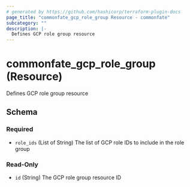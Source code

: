 ```yaml
---
# generated by https://github.com/hashicorp/terraform-plugin-docs
page_title: "commonfate_gcp_role_group Resource - commonfate"
subcategory: ""
description: |-
  Defines GCP role group resource
---
```


# commonfate_gcp_role_group (Resource)

Defines GCP role group resource



<!-- schema generated by tfplugindocs -->
## Schema

### Required

- `role_ids` (List of String) The list of GCP role IDs to include in the role group

### Read-Only

- `id` (String) The GCP role group resource ID



